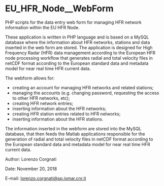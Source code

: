 # EU_HFR_Node__WebForm
PHP scripts for the data entry web form for managing HFR network information within the EU HFR Node.

These application is written in PHP language and is based on a MySQL database where the information about HFR networks, stations and data inserted in the web form are stored. The application is designed for High Frequency Radar (HFR) data management according to the European HFR node processing workflow that generates radial and total velocity files in netCDF format according to the European standard data and metadata model for near real time HFR current data.

The webform allows for:
- creating an account for managing HFR networks and related stations;
- managing the accounts (e.g. changing password, requesting the access to other HFR networks, etc);
- creating HFR network entries;
- inserting information about the HFR networks;
- creating HFR station entries related to HFR networks;
- inserting information about the HFR stations.

The information inserted in the webform are stored into the MySQL database, that then feeds the Matlab applications responsible for the generation of radial and total velocity files in netCDF format according to the European standard data and metadata model for near real time HFR current data.


Author: Lorenzo Corgnati

Date: November 20, 2018

E-mail: lorenzo.corgnati@sp.ismar.cnr.it
